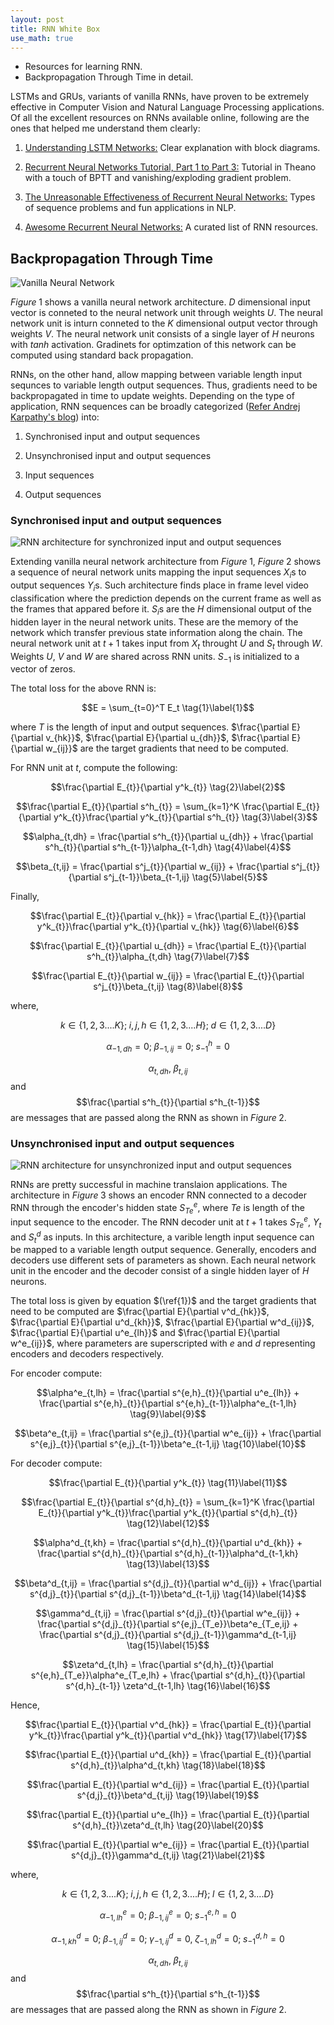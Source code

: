 ```yaml
---
layout: post
title: RNN White Box
use_math: true
---
```


* Resources for learning RNN.  
* Backpropagation Through Time in detail.

LSTMs and GRUs, variants of vanilla RNNs, have proven to be extremely effective in Computer Vision and Natural Language Processing applications. Of all the excellent resources on RNNs available online, following are the ones that helped me understand them clearly:

1. [Understanding LSTM Networks:](http://colah.github.io/posts/2015-08-Understanding-LSTMs/) Clear explanation with block diagrams.

2. [Recurrent Neural Networks Tutorial, Part 1 to Part 3:](http://www.wildml.com/2015/09/recurrent-neural-networks-tutorial-part-1-introduction-to-rnns/) Tutorial in Theano with a touch of BPTT and vanishing/exploding gradient problem.

3. [The Unreasonable Effectiveness of Recurrent Neural Networks:](http://karpathy.github.io/2015/05/21/rnn-effectiveness/) Types of sequence problems and fun applications in NLP.

4. [Awesome Recurrent Neural Networks:](https://github.com/kjw0612/awesome-rnn) A curated list of RNN resources.

## Backpropagation Through Time

![](/images/VanillaNN.jpg  "Vanilla Neural Network")

$Figure\;1$ shows a vanilla neural network architecture. $D$ dimensional input vector is conneted to the neural network unit through weights $U$. The neural network unit is inturn conneted to the $K$ dimensional output vector through weights $V$. The neural network unit consists of a single layer of $H$ neurons with $tanh$ activation. Gradinets for optimzation of this network can be computed using standard back propagation.

RNNs, on the other hand, allow mapping between variable length input sequnces to variable length output sequences. Thus, gradients need to be backpropagated in time to update weights. Depending on the type of application, RNN sequences can be broadly categorized ([Refer Andrej Karpathy's blog](http://karpathy.github.io/2015/05/21/rnn-effectiveness/)) into:

1. Synchronised input and output sequences

2. Unsynchronised input and output sequences

3. Input sequences

4. Output sequences

### Synchronised input and output sequences

![](/images/RNNSyncIpOpMessage.jpg  "RNN architecture for synchronized input and output sequences")

Extending vanilla neural network architecture from $Figure\;1$, $Figure\;2$ shows a sequence of neural network units mapping the input sequences $X_{i}$s to output sequences $Y_{i}$s. Such architecture finds place in frame level video classification where the prediction depends on the current frame as well as the frames that appared before it. $S_{i}$s are the $H$ dimensional output of the hidden layer in the neural network units. These are the memory of the network which transfer previous state information along the chain. The neural network unit at $t+1$ takes input from $X_{t}$ throught $U$ and $S_{t}$ through $W$. Weights $U$, $V$ and $W$ are shared across RNN units. $S_{-1}$ is initialized to a vector of zeros.

The total loss for the above RNN is:

$$E = \sum_{t=0}^T E_t \tag{1}\label{1}$$

where $T$ is the length of input and output sequences. 
$\frac{\partial E}{\partial v_{hk}}$, $\frac{\partial E}{\partial u_{dh}}$, $\frac{\partial E}{\partial w_{ij}}$ are the target gradients that need to be computed.

For RNN unit at $t$, compute the following:

$$\frac{\partial E_{t}}{\partial y^k_{t}} \tag{2}\label{2}$$

$$\frac{\partial E_{t}}{\partial s^h_{t}} = \sum_{k=1}^K \frac{\partial E_{t}}{\partial y^k_{t}}\frac{\partial y^k_{t}}{\partial s^h_{t}} \tag{3}\label{3}$$

$$\alpha_{t,dh} = \frac{\partial s^h_{t}}{\partial u_{dh}} + \frac{\partial s^h_{t}}{\partial s^h_{t-1}}\alpha_{t-1,dh} \tag{4}\label{4}$$

$$\beta_{t,ij} = \frac{\partial s^j_{t}}{\partial w_{ij}} + \frac{\partial s^j_{t}}{\partial s^j_{t-1}}\beta_{t-1,ij} \tag{5}\label{5}$$

Finally,

$$\frac{\partial E_{t}}{\partial v_{hk}} = \frac{\partial E_{t}}{\partial y^k_{t}}\frac{\partial y^k_{t}}{\partial v_{hk}} \tag{6}\label{6}$$

$$\frac{\partial E_{t}}{\partial u_{dh}} = \frac{\partial E_{t}}{\partial s^h_{t}}\alpha_{t,dh} \tag{7}\label{7}$$

$$\frac{\partial E_{t}}{\partial w_{ij}} = \frac{\partial E_{t}}{\partial s^j_{t}}\beta_{t,ij} \tag{8}\label{8}$$

where,

$$k \in \{1,2,3....K\}; \;i,j,h \in \{1,2,3....H\}; \;d \in \{1,2,3....D\}$$ 

$$\alpha_{-1,dh} = 0; \;\beta_{-1,ij} = 0; \;s^h_{-1} = 0$$

$$\alpha_{t,dh}, \;\beta_{t,ij}$$ and $$\frac{\partial s^h_{t}}{\partial s^h_{t-1}}$$ are messages that are passed along the RNN as shown in $Figure\;2$.


### Unsynchronised input and output sequences

![](/images/RNNUnSyncIpOpMessage.jpg  "RNN architecture for unsynchronized input and output sequences")

RNNs are pretty successful in machine translaion applications. The architecture in $Figure\;3$ shows an encoder RNN connected to a decoder RNN through the encoder's hidden state $S^e_{Te}$, where $Te$ is length of the input sequence to the encoder. The RNN decoder unit at $t+1$ takes $S^e_{Te}$, $Y_{t}$ and $S^d_{t}$ as inputs. In this architecture, a varible length input sequence can be mapped to a variable length output sequence. Generally, encoders and decoders use different sets of parameters as shown. Each neural network unit in the encoder and the decoder consist of a single hidden layer of $H$ neurons.

The total loss is given by equation $(\ref{1})$ and the target gradients that need to be computed are $\frac{\partial E}{\partial v^d_{hk}}$, $\frac{\partial E}{\partial u^d_{kh}}$, $\frac{\partial E}{\partial w^d_{ij}}$, $\frac{\partial E}{\partial u^e_{lh}}$ and $\frac{\partial E}{\partial w^e_{ij}}$, where parameters are superscripted with $e$ and $d$ representing encoders and decoders respectively.

For encoder compute:

$$\alpha^e_{t,lh} = \frac{\partial s^{e,h}_{t}}{\partial u^e_{lh}} + \frac{\partial s^{e,h}_{t}}{\partial s^{e,h}_{t-1}}\alpha^e_{t-1,lh} \tag{9}\label{9}$$

$$\beta^e_{t,ij} = \frac{\partial s^{e,j}_{t}}{\partial w^e_{ij}} + \frac{\partial s^{e,j}_{t}}{\partial s^{e,j}_{t-1}}\beta^e_{t-1,ij} \tag{10}\label{10}$$


For decoder compute:

$$\frac{\partial E_{t}}{\partial y^k_{t}} \tag{11}\label{11}$$

$$\frac{\partial E_{t}}{\partial s^{d,h}_{t}} = \sum_{k=1}^K \frac{\partial E_{t}}{\partial y^k_{t}}\frac{\partial y^k_{t}}{\partial s^{d,h}_{t}} \tag{12}\label{12}$$

$$\alpha^d_{t,kh} = \frac{\partial s^{d,h}_{t}}{\partial u^d_{kh}} + \frac{\partial s^{d,h}_{t}}{\partial s^{d,h}_{t-1}}\alpha^d_{t-1,kh} \tag{13}\label{13}$$

$$\beta^d_{t,ij} = \frac{\partial s^{d,j}_{t}}{\partial w^d_{ij}} + \frac{\partial s^{d,j}_{t}}{\partial s^{d,j}_{t-1}}\beta^d_{t-1,ij} \tag{14}\label{14}$$

$$\gamma^d_{t,ij} = \frac{\partial s^{d,j}_{t}}{\partial w^e_{ij}} + \frac{\partial s^{d,j}_{t}}{\partial s^{e,j}_{T_e}}\beta^e_{T_e,ij} + \frac{\partial s^{d,j}_{t}}{\partial s^{d,j}_{t-1}}\gamma^d_{t-1,ij} \tag{15}\label{15}$$

$$\zeta^d_{t,lh} = \frac{\partial s^{d,h}_{t}}{\partial s^{e,h}_{T_e}}\alpha^e_{T_e,lh} + \frac{\partial s^{d,h}_{t}}{\partial s^{d,h}_{t-1}} \zeta^d_{t-1,lh}  \tag{16}\label{16}$$

Hence,

$$\frac{\partial E_{t}}{\partial v^d_{hk}} = \frac{\partial E_{t}}{\partial y^k_{t}}\frac{\partial y^k_{t}}{\partial v^d_{hk}} \tag{17}\label{17}$$

$$\frac{\partial E_{t}}{\partial u^d_{kh}} = \frac{\partial E_{t}}{\partial s^{d,h}_{t}}\alpha^d_{t,kh} \tag{18}\label{18}$$

$$\frac{\partial E_{t}}{\partial w^d_{ij}} = \frac{\partial E_{t}}{\partial s^{d,j}_{t}}\beta^d_{t,ij} \tag{19}\label{19}$$

$$\frac{\partial E_{t}}{\partial u^e_{lh}} = \frac{\partial E_{t}}{\partial s^{d,h}_{t}}\zeta^d_{t,lh}  \tag{20}\label{20}$$

$$\frac{\partial E_{t}}{\partial w^e_{ij}} = \frac{\partial E_{t}}{\partial s^{d,j}_{t}}\gamma^d_{t,ij} \tag{21}\label{21}$$

where,

$$k \in \{1,2,3....K\}; \;i,j,h \in \{1,2,3....H\}; \;l \in \{1,2,3....D\}$$ 

$$\alpha^e_{-1,lh} = 0; \;\beta^e_{-1,ij} = 0; \;s^{e,h}_{-1} = 0$$

$$\alpha^d_{-1,kh} = 0; \;\beta^d_{-1,ij} = 0; \;\gamma^d_{-1,ij} = 0, \;\zeta^d_{-1,lh} = 0; \;s^{d,h}_{-1} = 0$$


$$\alpha_{t,dh}, \;\beta_{t,ij}$$ and $$\frac{\partial s^h_{t}}{\partial s^h_{t-1}}$$ are messages that are passed along the RNN as shown in $Figure\;2$.



